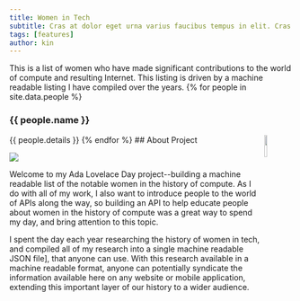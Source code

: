 ```yaml
---
title: Women in Tech
subtitle: Cras at dolor eget urna varius faucibus tempus in elit. Cras a dui imperdiet, tempus metus quis, pharetra turpis.
tags: [features]
author: kin
---
```


This is a list of women who have made significant contributions to the world of compute and resulting Internet. This listing is driven by a machine readable listing I have compiled over the years.
{% for people in site.data.people %} 
### {{ people.name }}
<img src="{{ people.image_path }}" width="10%" align="right">
{{ people.details }}                                                                                            
{% endfor %}
## About Project

![](https://s3.amazonaws.com/kinlane-productions2/ada-lovelace/ada-lovelace-1.jpeg)

Welcome to my Ada Lovelace Day project--building a machine readable list of the notable women in the history of compute. As I do with all of my work, I also want to introduce people to the world of APIs along the way, so building an API to help educate people about women in the history of compute was a great way to spend my day, and bring attention to this topic.

I spent the day each year researching the history of women in tech, and compiled all of my research into a single machine readable JSON file], that anyone can use. With this research available in a machine readable format, anyone can potentially syndicate the information available here on any website or mobile application, extending this important layer of our history to a wider audience.